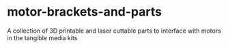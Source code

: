 # motor-brackets-and-parts
 A collection of 3D printable and laser cuttable parts to interface with motors in the tangible media kits

